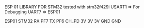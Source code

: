 ESP 01 LIBRARY FOR STM32
tested with stm32f429i
USART1 => For Debugging
UART7 => ESP01

ESP01 STM32
RX    PF7
TX    PF6
CH_PD 3V
3V    3V
GND   GND
